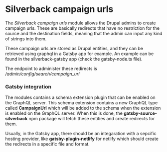# Silverback campaign urls

The _Silverback campaign urls_ module allows the Drupal admins to create
campaign urls. These are basically redirects that have no restriction for the
source and the destination fields, meaning that the admin can input any kind of
strings into them.

These campaign urls are stored as Drupal entities, and they can be retrieved
using graphql in a Gatsby app for example. An example can be found in the
silverback-gatsby app (check the gatsby-node.ts file).

The endpoint to administer these redirects is
_/admin/config/search/campaign_url_

### Gatsby integration

The modules contains a schema extension plugin that can be enabled on the
GraphQL server. This schema extension contains a new GraphQL type called
**CampaignUrl** which will be added to the schema when the extension is enabled
on the GraphQL server. When this is done, the **gatsby-source-silverback** npm
package will fetch these entities and create redirects for them.

Usually, in the Gatsby app, there should be an integaration with a sepcific
hosting provider, like **gatsby-plugin-netlify** for netlify which should create
the redirects in a specific file and format.
